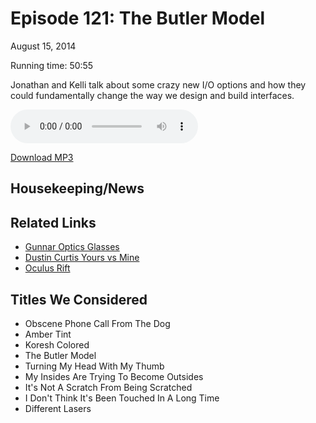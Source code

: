 Episode 121: The Butler Model
====
August 15, 2014

Running time: 50:55

Jonathan and Kelli talk about some crazy new I/O options and how they could fundamentally change the way we design and build interfaces.

<audio preload="auto" controls>
    <source src="https://s3.amazonaws.com/nitch/Episode_121_The_Butler_Model.mp3" type="audio/mpeg" />
    <source src="https://s3.amazonaws.com/nitch/Episode_121_The_Butler_Model.ogg" type="audio/ogg" />
    Your browser does not support HTML5 audio. Please download the episode using the link below.
</audio>

[Download MP3](https://s3.amazonaws.com/nitch/Episode_121_The_Butler_Model.mp3 "Episode 121: The Butler Model")

## Housekeeping/News



## Related Links

* [Gunnar Optics Glasses](http://www.gunnars.com/ "  GUNNAR Optiks")
* [Dustin Curtis Yours vs Mine](http://dcurt.is/yours-vs-mine "Yours vs. Mine")
* [Oculus Rift](http://www.oculusvr.com/ "Oculus Rift - Virtual Reality Headset for 3D Gaming | Oculus VR®")

## Titles We Considered

* Obscene Phone Call From The Dog
* Amber Tint
* Koresh Colored
* The Butler Model
* Turning My Head With My Thumb
* My Insides Are Trying To Become Outsides
* It's Not A Scratch From Being Scratched
* I Don't Think It's Been Touched In A Long Time
* Different Lasers
